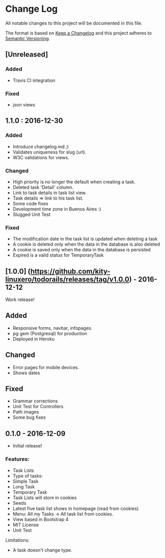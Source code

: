 # Change Log
All notable changes to this project will be documented in this file.

The format is based on [Keep a Changelog](http://keepachangelog.com/)
and this project adheres to [Semantic Versioning](http://semver.org/).

## [Unreleased]
### Added
- Travis CI integration

### Fixed
- json views


## 1.1.0 : 2016-12-30

### Added
- Introduce changelog.md ;)
- Validates uniqueness for slug (url).
- W3C validations for views.

### Changed
- High priority is no longer the default when creating a task.
- Deleted task 'Detail' column.
- Link to task details in task list view.
- Task details => link to his task list.
- Some code fixes
- Development time zone in Buenos Aires :)
- Slugged Unit Test

### Fixed
- The modification date in the task list is updated when deleting a task
- A cookie is deleted only when the data in the database is also deleted
- A cookie is saved only when the data in the database is persisted
- Expired is a valid status for TemporaryTask


## [1.0.0] (https://github.com/kity-linuxero/todorails/releases/tag/v1.0.0) - 2016-12-12
Work release!

## Added
- Responsive forms, navbar, infopages.
- pg gem (Postgresql) for production
- Deployed in Heroku

## Changed
- Error pages for mobile devices.
- Shows dates

## Fixed
- Grammar corrections
- Unit Test for Controllers
- Path images
- Some bug fixes

## 0.1.0 - 2016-12-09

* Initial release!

### Features:
* Task Lists
* Type of tasks:
 * Simple Task
 * Long Task
 * Temporary Task
* Task Lists will store in cookies
* Seeds
* Latest five task list shows in homepage (read from cookies)
* Menu: All my Tasks -> All task list from cookies.
* View based in Bootstrap 4
* MIT License
* Unit Test

Limitations:
* A task doesn't change type.
